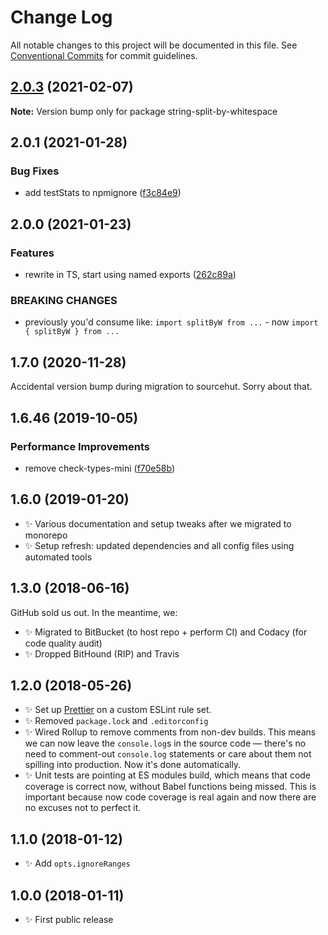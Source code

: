 # Change Log

All notable changes to this project will be documented in this file.
See [Conventional Commits](https://conventionalcommits.org) for commit guidelines.

## [2.0.3](https://github.com/codsen/codsen/compare/string-split-by-whitespace@2.0.2...string-split-by-whitespace@2.0.3) (2021-02-07)

**Note:** Version bump only for package string-split-by-whitespace





## 2.0.1 (2021-01-28)

### Bug Fixes

- add testStats to npmignore ([f3c84e9](https://github.com/codsen/codsen/commit/f3c84e95afc5514214312f913692d85b2e12eb29))

## 2.0.0 (2021-01-23)

### Features

- rewrite in TS, start using named exports ([262c89a](https://github.com/codsen/codsen/commit/262c89a4cb40cb914937294cd4bcd1aa92b9a1c8))

### BREAKING CHANGES

- previously you'd consume like: `import splitByW from ...` - now `import { splitByW } from ...`

## 1.7.0 (2020-11-28)

Accidental version bump during migration to sourcehut. Sorry about that.

## 1.6.46 (2019-10-05)

### Performance Improvements

- remove check-types-mini ([f70e58b](https://gitlab.com/codsen/codsen/commit/f70e58b))

## 1.6.0 (2019-01-20)

- ✨ Various documentation and setup tweaks after we migrated to monorepo
- ✨ Setup refresh: updated dependencies and all config files using automated tools

## 1.3.0 (2018-06-16)

GitHub sold us out. In the meantime, we:

- ✨ Migrated to BitBucket (to host repo + perform CI) and Codacy (for code quality audit)
- ✨ Dropped BitHound (RIP) and Travis

## 1.2.0 (2018-05-26)

- ✨ Set up [Prettier](https://prettier.io) on a custom ESLint rule set.
- ✨ Removed `package.lock` and `.editorconfig`
- ✨ Wired Rollup to remove comments from non-dev builds. This means we can now leave the `console.log`s in the source code — there's no need to comment-out `console.log` statements or care about them not spilling into production. Now it's done automatically.
- ✨ Unit tests are pointing at ES modules build, which means that code coverage is correct now, without Babel functions being missed. This is important because now code coverage is real again and now there are no excuses not to perfect it.

## 1.1.0 (2018-01-12)

- ✨ Add `opts.ignoreRanges`

## 1.0.0 (2018-01-11)

- ✨ First public release
